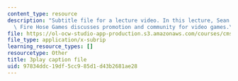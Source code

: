 ```yaml
---
content_type: resource
description: "Subtitle file for a lecture video. In this lecture, Sean Baptiste from\
  \ Fire Hose Games discusses promotion and community for video games.\t\t\t\t"
file: https://ol-ocw-studio-app-production.s3.amazonaws.com/courses/cms-611j-creating-video-games-fall-2014/97834ddc19df5cc985d1d43b2681ae28_zaabQDKK8WY.vtt
file_type: application/x-subrip
learning_resource_types: []
resourcetype: Other
title: 3play caption file
uid: 97834ddc-19df-5cc9-85d1-d43b2681ae28
---
```

